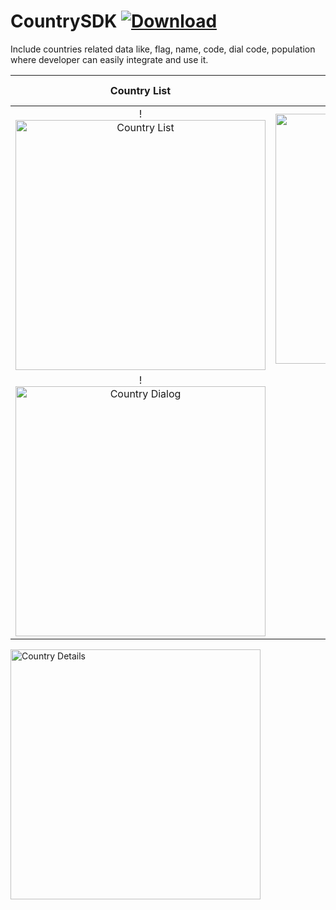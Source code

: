 # CountrySDK [ ![Download](https://api.bintray.com/packages/vaghelamithun/maven/country-sdk/images/download.svg) ](https://bintray.com/vaghelamithun/maven/country-sdk/_latestVersion)

Include countries related data like, flag, name, code, dial code, population where developer can easily integrate and use it.

Country List             |  Country Grid              | Country Dialog        | Country Details   
:-------------------------:|:-------------------------:|:----------------------:|:---------------------:
!<img src="https://github.com/riontech-xten/CountrySDK/blob/master/list.png" height="400" alt="Country List" style="float:left"/>  |  <img src="https://github.com/riontech-xten/CountrySDK/blob/master/grid.png" height="400" alt="Country Grid" style="float:left"/>  | 
!<img src="https://github.com/riontech-xten/CountrySDK/blob/master/dialog.png" height="400" alt="Country Dialog" style="float:left"/> |
<img src="https://github.com/riontech-xten/CountrySDK/blob/master/details.png" height="400" alt="Country Details" style="float:left"/>



